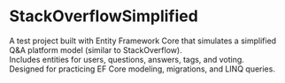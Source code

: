 # StackOverflowSimplified

A test project built with Entity Framework Core that simulates a simplified Q&A platform model (similar to StackOverflow).  
Includes entities for users, questions, answers, tags, and voting.  
Designed for practicing EF Core modeling, migrations, and LINQ queries.

